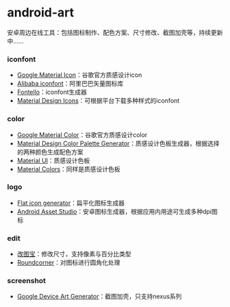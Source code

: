 # android-art
安卓周边在线工具：包括图标制作、配色方案、尺寸修改、截图加壳等，持续更新中……

### iconfont
- [Google Material Icon](https://design.google.com/icons/)：谷歌官方质感设计icon
- [Alibaba iconfont](http://www.iconfont.cn/)：阿里巴巴矢量图标库
- [Fontello](http://fontello.com/)：iconfont生成器
- [Material Design Icons](https://materialdesignicons.com/)：可根据平台下载多种样式的iconfont

### color
- [Google Material Color](https://material.google.com/style/color.html)：谷歌官方质感设计color
- [Material Design Color Palette Generator](https://www.materialpalette.com/)：质感设计色板生成器，根据选择的两种颜色生成配色方案
- [Material UI](https://www.materialui.co/colors)：质感设计色板
- [Material Colors](http://materialcolors.com/)：同样是质感设计色板

### logo
- [Flat icon generator](https://flat-icon.surge.sh/)：扁平化图标生成器
- [Android Asset Studio](https://romannurik.github.io/AndroidAssetStudio/index.html)：安卓图标生成器，根据应用内用途可生成多种dpi图标

### edit
- [改图宝](http://www.gaitubao.com/)：修改尺寸，支持像素与百分比类型
- [Roundcorner](http://www.atool.org/roundcorner.php)：对图标进行圆角化处理

### screenshot
- [Google Device Art Generator](https://developer.android.com/distribute/tools/promote/device-art.html)：截图加壳，只支持nexus系列
